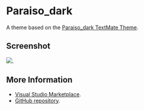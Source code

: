 # Paraiso_dark

A theme based on the [Paraiso_dark TextMate Theme](http://colorsublime.com/theme/Paraiso_dark).


## Screenshot
![](https://raw.githubusercontent.com/gerane/VSCodeThemes/master/gerane.Theme-Paraiso_dark/screenshot.png).


## More Information
* [Visual Studio Marketplace](https://marketplace.visualstudio.com/items/gerane.Theme-Paraisodark).
* [GitHub repository](https://github.com/gerane/VSCodeThemes).
